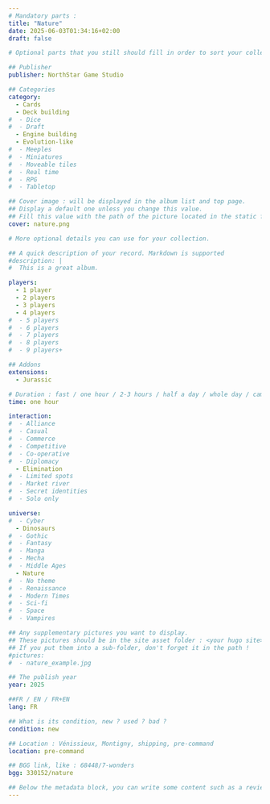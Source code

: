 ```yaml
---
# Mandatory parts :
title: "Nature"
date: 2025-06-03T01:34:16+02:00
draft: false

# Optional parts that you still should fill in order to sort your collection

## Publisher
publisher: NorthStar Game Studio

## Categories
category:
  - Cards
  - Deck building
#  - Dice
#  - Draft
  - Engine building
  - Evolution-like
#  - Meeples
#  - Miniatures
#  - Moveable tiles
#  - Real time
#  - RPG
#  - Tabletop

## Cover image : will be displayed in the album list and top page.
## Display a default one unless you change this value.
## Fill this value with the path of the picture located in the static folder
cover: nature.png

# More optional details you can use for your collection.

## A quick description of your record. Markdown is supported
#description: |
#  This is a great album.

players:
  - 1 player
  - 2 players
  - 3 players
  - 4 players
#  - 5 players
#  - 6 players
#  - 7 players
#  - 8 players
#  - 9 players+

## Addons
extensions:
  - Jurassic

# Duration : fast / one hour / 2-3 hours / half a day / whole day / campaign
time: one hour

interaction:
#  - Alliance
#  - Casual
#  - Commerce
#  - Competitive
#  - Co-operative
#  - Diplomacy
  - Elimination
#  - Limited spots
#  - Market river
#  - Secret identities
#  - Solo only

universe:
#  - Cyber
  - Dinosaurs
#  - Gothic
#  - Fantasy
#  - Manga
#  - Mecha
#  - Middle Ages
  - Nature
#  - No theme
#  - Renaissance
#  - Modern Times
#  - Sci-fi
#  - Space
#  - Vampires

## Any supplementary pictures you want to display.
## These pictures should be in the site asset folder : <your hugo site>/static
## If you put them into a sub-folder, don't forget it in the path !
#pictures:
#  - nature_example.jpg

## The publish year
year: 2025

##FR / EN / FR+EN
lang: FR

## What is its condition, new ? used ? bad ?
condition: new

## Location : Vénissieux, Montigny, shipping, pre-command
location: pre-command

## BGG link, like : 68448/7-wonders
bgg: 330152/nature

## Below the metadata block, you can write some content such as a review or anything else you want. It'll be displayed in the album page.
---
```

